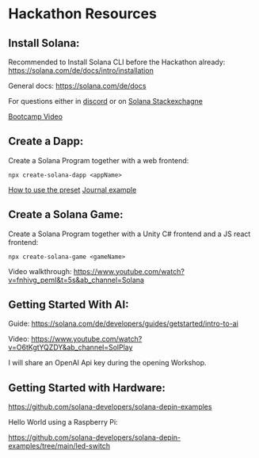 # Hackathon Resources

## Install Solana:

Recommended to Install Solana CLI before the Hackathon already: 
https://solana.com/de/docs/intro/installation

General docs: 
https://solana.com/de/docs

For questions either in [discord](https://discord.com/channels/1334691746214580294/1334691746214580297) or on
[Solana Stackexchagne](https://solana.stackexchange.com/)

[Bootcamp Video](https://www.youtube.com/watch?v=amAq-WHAFs8&t=2s&ab_channel=Solana)


## Create a Dapp:

Create a Solana Program together with a web frontend:

```
npx create-solana-dapp <appName>
```
[How to use the preset](https://solana.com/de/docs/toolkit/projects/web-app)
[Journal example](https://solana.com/de/developers/guides/dapps/journal)

## Create a Solana Game:

Create a Solana Program together with a Unity C# frontend and a JS react frontend:

```
npx create-solana-game <gameName>
```

Video walkthrough:
https://www.youtube.com/watch?v=fnhivg_pemI&t=5s&ab_channel=Solana

## Getting Started With AI:

Guide:
https://solana.com/de/developers/guides/getstarted/intro-to-ai

Video:
https://www.youtube.com/watch?v=O6tKgtYQZDY&ab_channel=SolPlay

I will share an OpenAI Api key during the opening Workshop. 

## Getting Started with Hardware:

https://github.com/solana-developers/solana-depin-examples

Hello World using a Raspberry Pi:

https://github.com/solana-developers/solana-depin-examples/tree/main/led-switch

